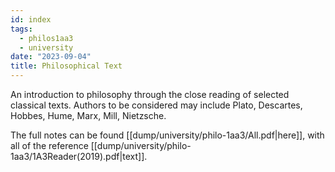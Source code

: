 ```yaml
---
id: index
tags:
  - philos1aa3
  - university
date: "2023-09-04"
title: Philosophical Text
---
```


An introduction to philosophy through the close reading of selected classical texts.
Authors to be considered may include Plato, Descartes, Hobbes, Hume, Marx, Mill, Nietzsche.

The full notes can be found [[dump/university/philo-1aa3/All.pdf|here]], with all of the reference [[dump/university/philo-1aa3/1A3Reader(2019).pdf|text]].
